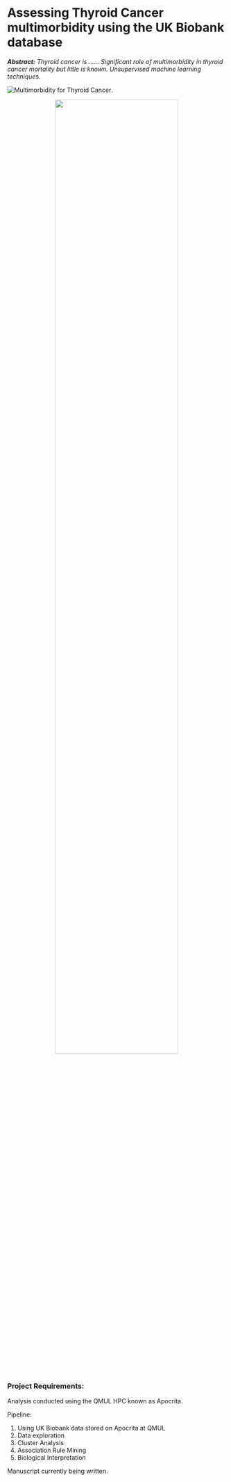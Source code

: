 # Assessing Thyroid Cancer multimorbidity using the UK Biobank database

***Abstract:*** *Thyroid cancer is ...... Significant role of multimorbidity in thyroid cancer mortality but little is
known. Unsupervised machine learning techniques.*

![Multimorbidity for Thyroid Cancer]([/path/to/image.png](https://github.com/Jack-Coutts/ThyCa_Multimorbidity_UKBB/blob/main/ThyCa_multimorbidity.png) "A bar chart showing diseases found to be comorbidities of Thyroid Cancer").



<p align="center">
<img src="https://github.com/Jack-Coutts/ThyCa_Multimorbidity_UKBB/ThyCa_multimorbidity.png" width=75% height=75% class="center">
</p>





### Project Requirements:




Analysis conducted using the QMUL HPC known as Apocrita.

Pipeline:

1. Using UK Biobank data stored on Apocrita at QMUL
2. Data exploration
3. Cluster Analysis 
4. Association Rule Mining
5. Biological Interpretation

Manuscript currently being written.
